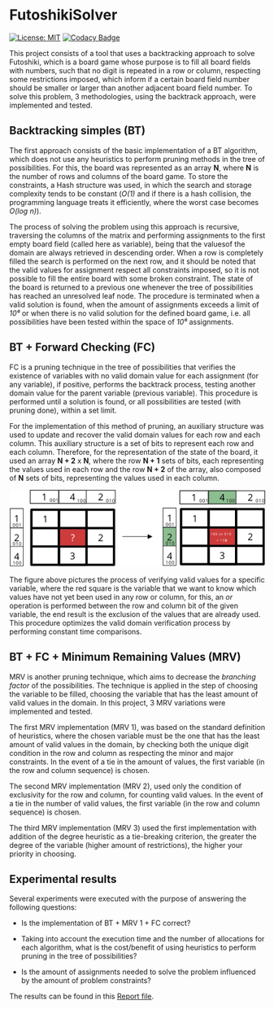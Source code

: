 # FutoshikiSolver

[![License: MIT](https://img.shields.io/badge/License-MIT-green.svg)](LICENSE.md)
[![Codacy Badge](https://api.codacy.com/project/badge/Grade/139798ad186d47ef89710a1606826e65)](https://www.codacy.com/app/jadsonjjmo/FutoshikiSolver?utm_source=github.com&amp;utm_medium=referral&amp;utm_content=jadsonjjmo/FutoshikiSolver&amp;utm_campaign=Badge_Grade)

This project consists of a tool that uses a backtracking approach to solve Futoshiki,
which is a board game whose purpose is to fill all board fields with numbers, such that no digit is repeated in a row or column,
respecting some restrictions imposed, which inform if a certain board field number should be smaller or larger than another adjacent board field number.
To solve this problem, 3 methodologies, using the backtrack approach, were implemented and tested.

## Backtracking simples (BT)

The first approach consists of the basic implementation of a BT algorithm,
which does not use any heuristics to perform pruning methods in the tree of possibilities.
For this, the board was represented as an array **N**, where **N** is the number of rows
and columns of the board game.
To store the constraints, a Hash structure was used, in which the search and storage
complexity tends to be constant (*O(1)* and if there is a hash collision,
the programming language treats it efficiently, where the worst case becomes *O(log n)*).

The process of solving the problem using this approach is recursive,
traversing the columns of the matrix and performing assignments to the first empty board field (called here as variable),
being that the values ​​of the domain are always retrieved in descending order.
When a row is completely filled the search is performed on the next row,
and it should be noted that the valid values ​​for assignment respect all constraints imposed,
so it is not possible to fill the entire board with some broken constraint.
The state of the board is returned to a previous one whenever the tree of possibilities has
reached an unresolved leaf node. The procedure is terminated when a valid solution is found,
when the amount of assignments exceeds a limit of *10⁶* or when there is no valid solution
for the defined board game, i.e. all possibilities have been tested within the space of
*10⁶* assignments.

## BT + Forward Checking (FC)
FC is a pruning technique in the tree of possibilities that verifies the existence of 
variables with no valid domain value for each assignment (for any variable), if positive, 
performs the backtrack process, testing another domain value for the parent variable 
(previous variable). This procedure is performed until a solution is found, 
or all possibilities are tested (with pruning done), within a set limit.

For the implementation of this method of pruning, an auxiliary structure was used to update 
and recover the valid domain values ​​for each row and each column. 
This auxiliary structure is a set of bits to represent each row and each column. 
Therefore, for the representation of the state of the board, it used an 
array **N + 2** x **N**, where the row **N + 1** sets of bits, 
each representing the values ​​used in each row and the row **N + 2** of the array, 
also composed of **N** sets of bits, representing the values ​​used in each column.

![alt text](/latex/images/bitmask.png "Auxiliary structure working with bits for retrieval of valid values in the row and column.")

The figure above pictures the process of verifying valid values for a specific variable, 
where the red square is the variable that we want to know which values have not yet been used in any row or column, 
for this, an *or* operation is performed between the row and column bit of the given variable, 
the end result is the exclusion of the values that are already used. This procedure optimizes 
the valid domain verification process by performing constant time comparisons.

## BT + FC + Minimum Remaining Values (MRV)

MRV is another pruning technique, which aims to decrease the *branching factor* of the
possibilities. The technique is applied in the step of choosing the variable to be filled,
choosing the variable that has the least amount of valid values ​​in the domain.
In this project, 3 MRV variations were implemented and tested.

The first MRV implementation (MRV 1), was based on the standard definition of heuristics,
where the chosen variable must be the one that has the least amount of valid values ​​in the
domain, by checking both the unique digit condition in the row and column as
respecting the minor and major constraints. In the event of a tie in the amount of
values, the first variable (in the row and column sequence) is chosen.

The second MRV implementation (MRV 2), used only the condition of exclusivity
for the row and column, for counting valid values. In the event of a tie in the
number of valid values, the first variable (in the row and column sequence) is chosen.

The third MRV implementation (MRV 3) used the first implementation with addition
of the degree heuristic as a tie-breaking criterion, the greater the degree of the 
variable (higher amount of restrictions), the higher your priority in choosing.

## Experimental results

Several experiments were executed with the purpose of answering the following questions:
*  Is the implementation of BT + MRV 1 + FC correct?

*  Taking into account the execution time and the number 
of allocations for each algorithm, what is the cost/benefit of using heuristics 
to perform pruning in the tree of possibilities?

*  Is the amount of assignments needed to solve the problem influenced by the 
amount of problem constraints?

The results can be found in this [Report file](/latex/futoshiki_report.pdf).

